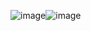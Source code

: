 ![image](https://github.com/user-attachments/assets/7b819887-4e52-4200-bfa9-d26d68f48e55)![image](https://github.com/user-attachments/assets/d71ab291-b372-4ed7-934d-e7ef20556c7f)
